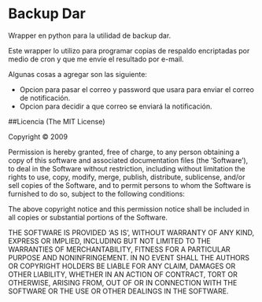 Backup Dar
==========

Wrapper en python para la utilidad de backup dar.

Este wrapper lo utilizo para programar copias de respaldo encriptadas por medio de cron y que me envíe el resultado por e-mail.

Algunas cosas a agregar son las siguiente:

 - Opcion para pasar el correo y password que usara para enviar el correo de notificación.
 - Opcion para  decidir a que correo se enviará la notificación.


##Licencia
(The MIT License)

Copyright © 2009

Permission is hereby granted, free of charge, to any person obtaining a copy of this software and associated documentation files (the ‘Software’), to deal in the Software without restriction, including without limitation the rights to use, copy, modify, merge, publish, distribute, sublicense, and/or sell copies of the Software, and to permit persons to whom the Software is furnished to do so, subject to the following conditions:

The above copyright notice and this permission notice shall be included in all copies or substantial portions of the Software.

THE SOFTWARE IS PROVIDED ‘AS IS’, WITHOUT WARRANTY OF ANY KIND, EXPRESS OR IMPLIED, INCLUDING BUT NOT LIMITED TO THE WARRANTIES OF MERCHANTABILITY, FITNESS FOR A PARTICULAR PURPOSE AND NONINFRINGEMENT. IN NO EVENT SHALL THE AUTHORS OR COPYRIGHT HOLDERS BE LIABLE FOR ANY CLAIM, DAMAGES OR OTHER LIABILITY, WHETHER IN AN ACTION OF CONTRACT, TORT OR OTHERWISE, ARISING FROM, OUT OF OR IN CONNECTION WITH THE SOFTWARE OR THE USE OR OTHER DEALINGS IN THE SOFTWARE. 
